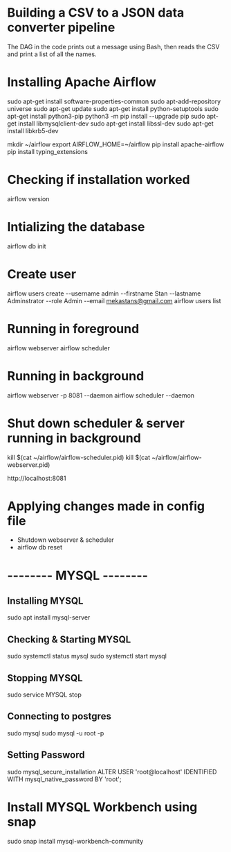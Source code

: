 # Building a CSV to a JSON data converter pipeline
The DAG in the code prints out a message using Bash, then reads the CSV and print a list of all the names.








# Installing Apache Airflow
sudo apt-get install software-properties-common
sudo apt-add-repository universe
sudo apt-get update
sudo apt-get install python-setuptools
sudo apt-get install python3-pip
python3 -m pip install --upgrade pip
sudo apt-get install libmysqlclient-dev
sudo apt-get install libssl-dev
sudo apt-get install libkrb5-dev

mkdir ~/airflow
export AIRFLOW_HOME=~/airflow
pip install apache-airflow
pip install typing_extensions

# Checking if installation worked
airflow version

# Intializing the database
airflow db init

# Create user
airflow users create --username admin --firstname Stan --lastname Adminstrator --role Admin --email mekastans@gmail.com
airflow users list

# Running in foreground
airflow webserver
airflow scheduler

# Running in background
airflow webserver -p 8081 --daemon
airflow scheduler --daemon

# Shut down scheduler & server running in background
kill $(cat ~/airflow/airflow-scheduler.pid)
kill $(cat ~/airflow/airflow-webserver.pid)

http://localhost:8081


# Applying changes made in config file
- Shutdown webserver & scheduler
- airflow db reset


# -------- MYSQL --------
## Installing MYSQL
sudo apt install mysql-server
## Checking & Starting MYSQL
sudo systemctl status mysql
sudo systemctl start mysql
## Stopping MYSQL
sudo service MYSQL stop

## Connecting to postgres
sudo mysql
sudo mysql -u root -p
## Setting Password
sudo mysql_secure_installation
ALTER USER 'root@localhost' IDENTIFIED WITH mysql_native_password BY 'root';

# Install MYSQL Workbench using snap
sudo snap install mysql-workbench-community

